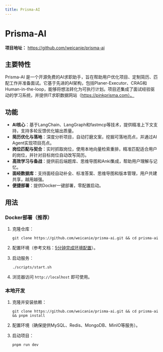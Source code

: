 ```yaml
---
title: Prisma-AI
---
```


# Prisma-AI

**项目地址：** https://github.com/weicanie/prisma-ai

## 主要特性

Prisma-AI 是一个开源免费的AI求职助手，旨在帮助用户优化项目、定制简历、匹配工作并准备面试。它基于先进的AI架构，包括Planer-Executor、CRAG和Human-in-the-loop，能够将想法转化为可执行计划。项目还集成了面试经验驱动的学习系统，并提供IT求职数据网站（https://pinkprisma.com）。

## 功能

- **AI核心**：基于LangChain、LangGraph和fastmcp等技术，提供精准上下文支持，支持多轮反馈优化输出质量。
- **简历优化与落地**：深度分析项目，自动打磨文案，挖掘可落地亮点，并通过AI Agent实现项目亮点。
- **岗位匹配与契合**：实时抓取岗位，使用本地向量检索重排，精准匹配适合用户的岗位，并针对目标岗位自动改写简历。
- **高效学习与备战**：提供前后端题库、思维导图和Anki集成，帮助用户理解与记忆。
- **面经数据库**：支持面经自动补全、标准答案、思维导图和版本管理，用户共建共享，越用越强。
- **便捷部署**：提供Docker一键部署，零配置启动。

## 用法

### Docker部署（推荐）

1. 克隆仓库：

   ```
   git clone https://github.com/weicanie/prisma-ai.git && cd prisma-ai
   ```

2. 配置环境（参考文档：[5分钟完成环境配置](https://github.com/weicanie/prisma-ai/blob/main/doc/%E6%95%99%E7%A8%8B%EF%BC%9A1%E3%80%81%E7%8E%AF%E5%A2%83%E9%85%8D%E7%BD%AE.md)）。

3. 启动服务：

   ```
   ./scripts/start.sh
   ```

4. 浏览器访问 `http://localhost` 即可使用。

### 本地开发

1. 克隆并安装依赖：

   ```
   git clone https://github.com/weicanie/prisma-ai.git && cd prisma-ai && pnpm install
   ```

2. 配置环境（确保提供MySQL、Redis、MongoDB、MinIO等服务）。

3. 启动项目：
   ```
   pnpm run dev
   ```
